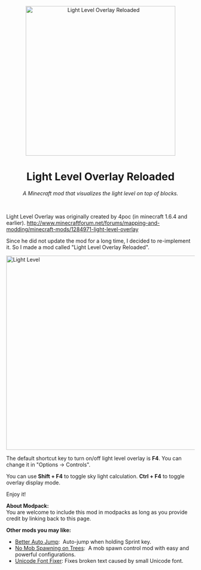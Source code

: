 <p align="center"><img src="https://github.com/SnowShock35/LightLevelOverlayReloaded/blob/1.11.2/src/main/resources/assets/llor/llor.png?raw=true" alt="Light Level Overlay Reloaded" height="400" width="400" /></p>
<h1 align="center">Light Level Overlay Reloaded</h1>
<p align="center"><em>A Minecraft mod that visualizes the light level on top of blocks.</em></p>
<p>&nbsp;</p>
<p>Light Level Overlay was&nbsp;originally created by 4poc (in minecraft 1.6.4 and earlier).&nbsp;<a href="http://www.minecraftforum.net/forums/mapping-and-modding/minecraft-mods/1284971-light-level-overlay" rel="nofollow">http://www.minecraftforum.net/forums/mapping-and-modding/minecraft-mods/1284971-light-level-overlay</a></p>
<p>Since he did not update the mod for a long time, I decided to re-implement it. So I made a mod called "Light Level Overlay Reloaded".</p>
<p><img src="http://i.imgur.com/cv3y239.png" alt="Light Level" width="870" height="519"></p>
<p>The default shortcut key to turn on/off light level overlay is <strong>F4</strong>. You can change it in "Options -&gt; Controls".</p>
<p>You can use <strong>Shift + F4</strong> to toggle sky light calculation. <strong>Ctrl + F4</strong> to toggle overlay display mode.</p>
<p>Enjoy it!</p>
<p><strong>About Modpack:</strong><br> You are welcome to include this mod in modpacks as long as you provide credit by linking back to this page.</p>
<p><strong>Other mods you may like:</strong></p>
<ul>
<li><a href="http://minecraft.curseforge.com/projects/better-auto-jump" rel="nofollow">Better Auto Jump</a>:&nbsp; Auto-jump when holding Sprint key.</li>
<li><a href="http://minecraft.curseforge.com/projects/no-mob-spawning-on-trees" rel="nofollow">No Mob Spawning on Trees</a>:&nbsp; A mob spawn control mod with easy and powerful configurations.</li>
<li><a href="http://minecraft.curseforge.com/projects/unicode-font-fixer" rel="nofollow">Unicode Font Fixer</a>: Fixes broken text caused by small Unicode font.</li>
</ul>
<p>&nbsp;</p>
